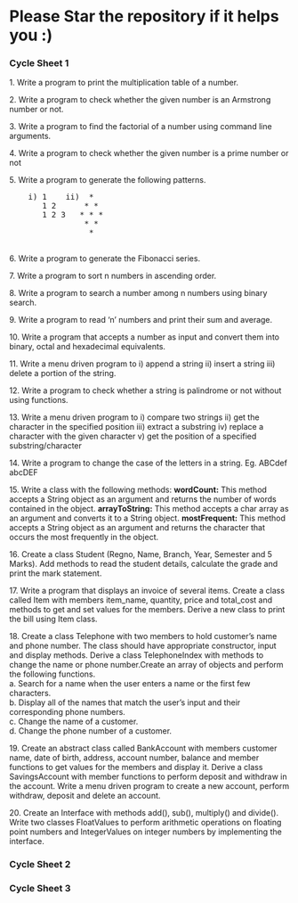 <h1>Please Star the repository if it helps you :)</h1>
<h3> Cycle Sheet 1 </h3>
<p>1. Write a program to print the multiplication table of a number. </p>
<p>2. Write a program to check whether the given number is an Armstrong number or not. </p>
<p>3. Write a program to find the factorial of a number using command line arguments.  </p>
<p>4. Write a program to check whether the given number is a prime number or not  </p>
<p>5. Write a program to generate the following patterns. 
    <pre>
    i) 1    ii)  * 
       1 2      * * 
       1 2 3   * * * 
                * * 
                 *
    </pre>
  </p>
<p>6. Write a program to generate the Fibonacci series. </p>
<p>7. Write a program to sort n numbers in ascending order.  </p>
<p>8. Write a program to search a number among n numbers using binary search. </p>
<p>9. Write a program to read ‘n’ numbers and print their sum and average. </p>
<p>10. Write a program that accepts a number as input and convert them into binary, octal and hexadecimal equivalents. </p>
<p>11. Write a menu driven program to i) append a string ii) insert a string iii) delete a portion of the string. </p>
<p>12. Write a program to check whether a string is palindrome or not without using functions. </p>
<p>13. Write a menu driven program to i) compare two strings ii) get the character in the specified position iii) extract a substring iv) replace a character with the given character v) get the position of a specified substring/character </p>
<p>14. Write a program to change the case of the letters in a string. Eg. ABCdef abcDEF </p>
<p>15. Write a class with the following methods: 
<b>wordCount:</b> This method accepts a String object as an argument and returns the number of 
words contained in the object. 
<b>arrayToString:</b> This method accepts a char array as an argument and converts it to a String 
object. 
<b>mostFrequent:</b> This method accepts a String object as an argument and returns the character that 
occurs the most frequently in the object. </p>
<p>16. Create a class Student (Regno, Name, Branch, Year, Semester and 5 Marks). Add methods to read the student details, calculate the grade and print the mark statement. </p>
<p>17. Write a program that displays an invoice of several items. Create a class called Item with members item_name, quantity, price and total_cost and methods to get and set values for the members. Derive a new class to print the bill using Item class. </p>
<p>18. Create a class Telephone with two members to hold customer’s name and phone number. 
The class should have appropriate constructor, input and display methods. Derive a class 
TelephoneIndex with methods to change the name or phone number.Create an array of objects 
and perform the following functions.<br> 
a. Search for a name when the user enters a name or the first few characters. <br>
b. Display all of the names that match the user’s input and their corresponding phone numbers. <br>
c. Change the name of a customer. <br>
d. Change the phone number of a customer.</p>
<p>19. Create an abstract class called BankAccount with members customer name, date of birth, 
address, account number, balance and member functions to get values for the members and 
display it. Derive a class SavingsAccount with member functions to perform deposit and 
withdraw in the account. Write a menu driven program to create a new account, perform 
withdraw, deposit and delete an account. </p>
<p>20. Create an Interface with methods add(), sub(), multiply() and divide(). Write two classes 
FloatValues to perform arithmetic operations on floating point numbers and IntegerValues on 
integer numbers by implementing the interface. </p>
<h3> Cycle Sheet 2 </h3>
<h3> Cycle Sheet 3 </h3>
